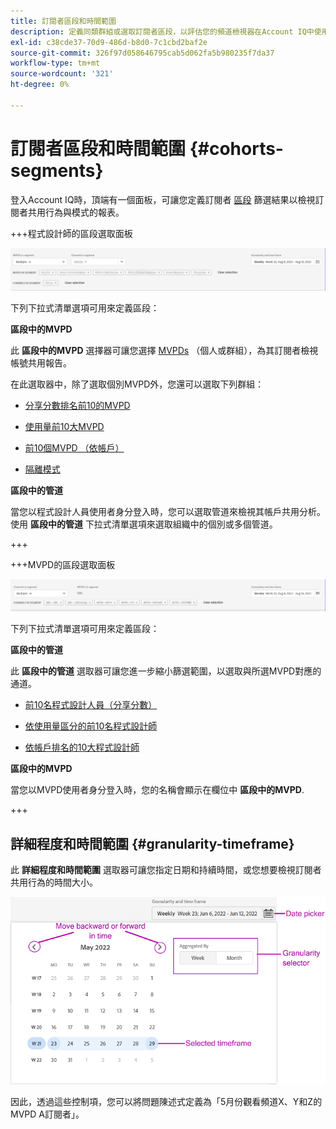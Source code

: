 ```yaml
---
title: 訂閱者區段和時間範圍
description: 定義同類群組或選取訂閱者區段，以評估您的頻道檢視器在Account IQ中使用圖形工具和報表的帳戶共用可能性和模式。
exl-id: c38cde37-70d9-486d-b8d0-7c1cbd2baf2e
source-git-commit: 326f97d058646795cab5d062fa5b980235f7da37
workflow-type: tm+mt
source-wordcount: '321'
ht-degree: 0%

---
```



# 訂閱者區段和時間範圍 {#cohorts-segments}

登入Account IQ時，頂端有一個面板，可讓您定義訂閱者 [區段](/help/AccountIQ/product-concepts.md#segment-segmet-def) 篩選結果以檢視訂閱者共用行為與模式的報表。

<!--![](assets/segment-timeframe-panel.png)-->

+++程式設計師的區段選取面板

![](assets/segment-panel-programmer.png)

<!--![](assets/filter-panel.png)-->

下列下拉式清單選項可用來定義區段：

**區段中的MVPD**

此 **區段中的MVPD** 選擇器可讓您選擇 [MVPDs](/help/AccountIQ/product-concepts.md#mvpd-def) （個人或群組），為其訂閱者檢視帳號共用報告。

在此選取器中，除了選取個別MVPD外，您還可以選取下列群組：

* [分享分數排名前10的MVPD](/help/AccountIQ/product-concepts.md#top-mvpds-def)

* [使用量前10大MVPD](/help/AccountIQ/product-concepts.md#top-mvpds-def)

* [前10個MVPD （依帳戶）](/help/AccountIQ/product-concepts.md#top-mvpds-def)

* [隔離模式](/help/AccountIQ/isolation-mode.md)

**區段中的管道**

當您以程式設計人員使用者身分登入時，您可以選取管道來檢視其帳戶共用分析。 使用 **區段中的管道** 下拉式清單選項來選取組織中的個別或多個管道。

+++

+++MVPD的區段選取面板

![](assets/segment-panel-mvpd.png)

下列下拉式清單選項可用來定義區段：

**區段中的管道**

此 **區段中的管道** 選取器可讓您進一步縮小篩選範圍，以選取與所選MVPD對應的通道。

* [前10名程式設計人員（分享分數）](/help/AccountIQ/product-concepts.md#top-mvpds-def)

* [依使用量區分的前10名程式設計師](/help/AccountIQ/product-concepts.md#top-mvpds-def)

* [依帳戶排名的10大程式設計師](/help/AccountIQ/product-concepts.md#top-mvpds-def)

**區段中的MVPD**

當您以MVPD使用者身分登入時，您的名稱會顯示在欄位中 **區段中的MVPD**.

+++




<!--For example, you can define your segment as the "subscribers of the MVPD A that watched the channels X, Y, and Z".-->



## 詳細程度和時間範圍 {#granularity-timeframe}

此 **詳細程度和時間範圍** 選取器可讓您指定日期和持續時間，或您想要檢視訂閱者共用行為的時間大小。

![詳細程度和時間範圍](assets/granularity-timeframe-weekwise.png)

因此，透過這些控制項，您可以將問題陳述式定義為「5月份觀看頻道X、Y和Z的MVPD A訂閱者」。

